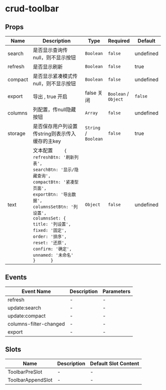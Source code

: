 # crud-toolbar

## Props

<!-- @vuese:crud-toolbar:props:start -->
|Name|Description|Type|Required|Default|
|---|---|---|---|---|
|search|是否显示查询传null，则不显示按钮|`Boolean`|`false`|undefined|
|refresh|是否显示刷新|`Boolean`|`false`|true|
|compact|是否显示紧凑模式传null，则不显示按钮|`Boolean`|`false`|undefined|
|export|导出 , true 开启 | false 关闭|`Boolean` / `Object`|`false`|false|
|columns|列配置，传null隐藏按钮|`Array`|`false`|undefined|
|storage|是否保存用户列设置传string则表示传入缓存的主key|`String` / `Boolean`|`false`|true|
|text|文本配置     `     {        refreshBtn: '刷新列表',        searchBtn: '显示/隐藏查询',        compactBtn: '紧凑型页面',        exportBtn: '导出数据',        columnsSetBtn: '列设置',        columnsSet: {          title: '列设置',          fixed: '固定',          order: '排序',          reset: '还原',          confirm: '确定',          unnamed: '未命名'        }      }     `|`Object`|`false`|undefined|

<!-- @vuese:crud-toolbar:props:end -->


## Events

<!-- @vuese:crud-toolbar:events:start -->
|Event Name|Description|Parameters|
|---|---|---|
|refresh|-|-|
|update:search|-|-|
|update:compact|-|-|
|columns-filter-changed|-|-|
|export|-|-|

<!-- @vuese:crud-toolbar:events:end -->


## Slots

<!-- @vuese:crud-toolbar:slots:start -->
|Name|Description|Default Slot Content|
|---|---|---|
|ToolbarPreSlot|-|-|
|ToolbarAppendSlot|-|-|

<!-- @vuese:crud-toolbar:slots:end -->


